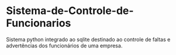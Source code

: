 # Sistema-de-Controle-de-Funcionarios
Sistema python integrado ao sqlite destinado ao controle de faltas e advertências dos funcionários de uma empresa.

